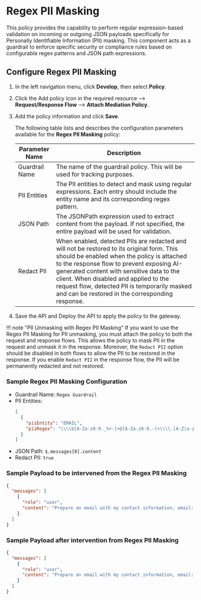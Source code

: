 # Regex PII Masking

This policy provides the capability to perform regular expression-based validation on incoming or outgoing JSON payloads specifically for Personally Identifiable Information (PII) masking. This component acts as a guardrail to enforce specific security or compliance rules based on configurable regex patterns and JSON path expressions.

## Configure Regex PII Masking

1. In the left navigation menu, click **Develop**, then select **Policy**.

2. Click the Add policy icon in the required resource --> **Request/Response Flow** --> **Attach Mediation Policy**.

3. Add the policy information and click **Save**.

    The following table lists and describes the configuration parameters available for the **Regex PII Masking** policy:

    | Parameter Name | Description |
    |----------------|-------------|
    | Guardrail Name | The name of the guardrail policy. This will be used for tracking purposes. |
    | PII Entities | The PII entities to detect and mask using regular expressions. Each entry should include the entity name and its corresponding regex pattern. |
    | JSON Path | The JSONPath expression used to extract content from the payload. If not specified, the entire payload will be used for validation. |
    | Redact PII | When enabled, detected PIIs are redacted and will not be restored to its original form. This should be enabled when the policy is attached to the response flow to prevent exposing AI-generated content with sensitive data to the client. When disabled and applied to the request flow, detected PII is temporarily masked and can be restored in the corresponding response. |


4. Save the API and Deploy the API to apply the policy to the gateway.

!!! note "PII Unmasking with Regex PII Masking"
    If you want to use the Regex PII Masking for PII unmasking, you must attach the policy to both the request and response flows. This allows the policy to mask PII in the request and unmask it in the response. Moreover, the `Redact PII` option should be disabled in both flows to allow the PII to be restored in the response. If you enable `Redact PII` in the response flow, the PII will be permanently redacted and not restored.

### Sample Regex PII Masking Configuration

- Guardrail Name: `Regex Guardrail`
- PII Entities:
  ```json
  [
    {
      "piiEntity": "EMAIL",
      "piiRegex": "\\\\b[A-Za-z0-9._%+-]+@[A-Za-z0-9.-]+\\\\.[A-Z|a-z]{2,}\\\\b"
    }
  ]
  ```
- JSON Path: `$.messages[0].content`
- Redact PII: `true`

### Sample Payload to be intervened from the Regex PII Masking

```json
{
  "messages": [
    {
      "role": "user",
      "content": "Prepare an email with my contact information, email: john.doe@example.com, and website: https://example.com."
    }
  ]
}
```

### Sample Payload after intervention from Regex PII Masking

```json
{
  "messages": [
    {
      "role": "user",
      "content": "Prepare an email with my contact information, email: *****, and website: https://example.com."
    }
  ]
}
```
